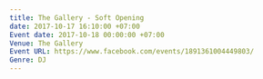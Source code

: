 ```yaml
---
title: The Gallery - Soft Opening
date: 2017-10-17 16:10:00 +07:00
Event date: 2017-10-18 00:00:00 +07:00
Venue: The Gallery
Event URL: https://www.facebook.com/events/1891361004449803/
Genre: DJ
---
```


